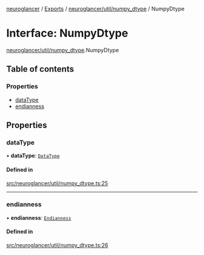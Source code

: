 [neuroglancer](../README.md) / [Exports](../modules.md) / [neuroglancer/util/numpy\_dtype](../modules/neuroglancer_util_numpy_dtype.md) / NumpyDtype

# Interface: NumpyDtype

[neuroglancer/util/numpy_dtype](../modules/neuroglancer_util_numpy_dtype.md).NumpyDtype

## Table of contents

### Properties

- [dataType](neuroglancer_util_numpy_dtype.NumpyDtype.md#datatype)
- [endianness](neuroglancer_util_numpy_dtype.NumpyDtype.md#endianness)

## Properties

### dataType

• **dataType**: [`DataType`](../enums/neuroglancer_util_data_type.DataType.md)

#### Defined in

[src/neuroglancer/util/numpy_dtype.ts:25](https://github.com/ActiveBrainAtlas2/neuroglancer/blob/034b457d/src/neuroglancer/util/numpy_dtype.ts#L25)

___

### endianness

• **endianness**: [`Endianness`](../enums/neuroglancer_util_endian.Endianness.md)

#### Defined in

[src/neuroglancer/util/numpy_dtype.ts:26](https://github.com/ActiveBrainAtlas2/neuroglancer/blob/034b457d/src/neuroglancer/util/numpy_dtype.ts#L26)
